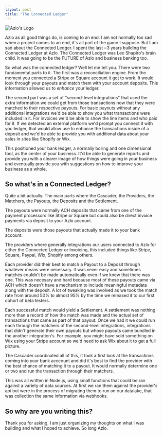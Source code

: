 ```yaml
---
layout: post
title: "The Connected Ledger"
---
```


![Azlo's Logo](/files/2021-01-16-the-connected-ledger/azlo-logo.svg)

Azlo as all good things do, is coming to an end. I am not normally too sad when a project comes to an end, it's all part of the game I suppose. But I am sad about the Connected Ledger. I spent the last ~3 years building the Connected Ledger at Azlo. The Connected Ledger was Leo Shapiro's brain child. It was going to be the FUTURE of Azlo and business banking too.

So what was the connected ledger? Well let me tell you. There were two fundamental parts to it. The first was a reconciliation engine. From the moment you connected a Stripe or Square account it got to work. It would look through your payouts and match them with your account deposits. This information allowed us to _enhance_ your ledger. 

The second part was a set of "second-level integrations" that used the extra information we could get from those transactions now that they were matched to their respective payouts. For basic payouts without any additional integrations we'd be able to show you what transactions were included in it. For invoices we'd be able to show the line items and who paid for it. If we detected an external platform we'd prompt you connect it with you ledger, that would allow use to enhance the transactions inside of a deposit and we'd be able to provide you with additional data about your sales in sites like Shopify or Wix.

This positioned your bank ledger, a normally boring and one dimensional tool, as the center of your business. It'd be able to generate reports and provide you with a clearer image of how things were going in your business and eventually provide you with suggestions on how to improve your business as a whole.

## So what's in a Connected Ledger?
Quite a bit actually. The main parts where the Cascader, the Providers, the Matchers, the Payouts, the Deposits and the Settlement. 

The payouts were normally ACH deposits that came from one of the payment processors like Stripe or Square but could also be direct invoice payments via deposit to your Azlo account. 

The deposits were those payouts that actually made it to your bank account. 

The providers where generally integrations our users connected to Azlo for either the Connected Ledger or Invoicing, this included things like Stripe, Square, Paypal, Wix, Shopify among others. 

Each provider did their best to match a Payout to a Deposit through whatever means were necessary. It was never easy and sometimes matches couldn't be made automatically even if we knew that there was one. This was necesary and hard because most of these payouts came via ACH which doesn't have a mechanism to include meaningful metadata along with the deposit. A lot of tweaking was involved as we took the match rate from around 50% to almost 95% by the time we released it to our first cohort of beta testers.

Each successful match would yield a Settlement. A settlement was nothing more than a record of how the match was made and the actual set of transactions that came as part of that payout. Once we had it we could run each through the matchers of the second-level integrations, integrations that didn't generate their own payouts but whose payouts came bundled in the another integration's. For example, you might have sold something on Wix using your Stripe account so we'd need to ask Wix about it to get a full picture.

The Cascader coordinated all of this, it took a first look at the transactions coming into your bank acccount and did it's best to find the provider with the best chance of matching it to a payout. It would normally determine one or two and run the transaction through their matchers.

This was all written in Node.js, using small functions that could be ran against a variety of data sources. At first we ran them against the provider's api but were in the process of migrating them to run on our datalake, that was collection the same information via webhooks.

## So why are you writing this?
Thank you for asking, I am just organizing my thoughts on what I was building and what I hoped to achieve. So long Azlo.